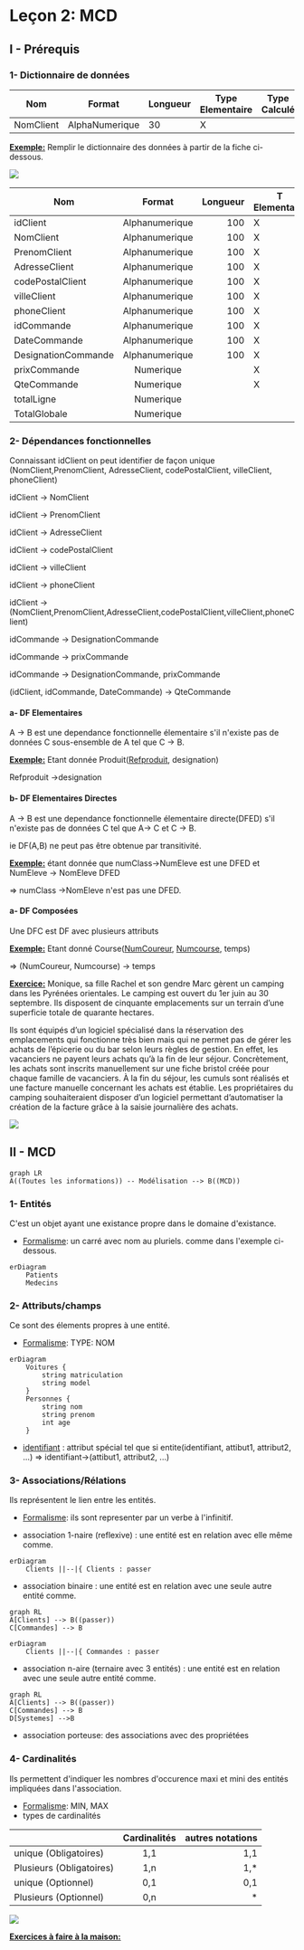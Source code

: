 # Leçon 2: MCD

## I - Prérequis

### 1- Dictionnaire de données

<table>
    <thead>
        <tr>
            <th>Nom</th>
            <th>Format</th>
            <th>Longueur</th>
            <th>Type Elementaire</th>
            <th>Type Calculé</th>
            <th>R.Calcul</th>
            <th>R.Gestion</th>
            <th>Document</th>
        </tr>
    </thead>
    <tbody>
        <tr>
            <td>NomClient</td>
            <td>AlphaNumerique</td>
            <td>30</td>
            <td>X</td>
            <td></td>
            <td></td>
            <td></td>
             <td>Fiche</td>
        </tr>
    </tbody>
</table>


**<u>Exemple:</u>**
Remplir le dictionnaire des données à partir de la fiche ci-dessous.

![](../images/Chap2-2.png)

| Nom                 |     Format     | Longueur | T Elementaire | T Calculé | R.Calcul                 | R.Gestion | Document |
| ------------------- | :------------: | -------: | ------------- | --------- | ------------------------ | --------- | -------- |
| idClient            | Alphanumerique |      100 | X             |           |                          |           |          |
| NomClient           | Alphanumerique |      100 | X             |           |                          |           |          |
| PrenomClient        | Alphanumerique |      100 | X             |           |                          |           |          |
| AdresseClient       | Alphanumerique |      100 | X             |           |                          |           |          |
| codePostalClient    | Alphanumerique |      100 | X             |           |                          |           |          |
| villeClient         | Alphanumerique |      100 | X             |           |                          |           |          |
| phoneClient         | Alphanumerique |      100 | X             |           |                          |           |          |
| idCommande        | Alphanumerique |      100 | X             |           |                          |           |          |
| DateCommande        | Alphanumerique |      100 | X             |           |                          |           |          |
| DesignationCommande | Alphanumerique |      100 | X             |           |                          |           |          |
| prixCommande        |   Numerique    |          | X             |           |                          |           |          |
| QteCommande         |   Numerique    |          | X             |           |                          |           |          |
| totalLigne          |   Numerique    |          |               | X         | prixCommande*QteCommande |           |          |
| TotalGlobale        |   Numerique    |          |               | X         | somme des totalLigne     |           |          |


### 2- Dépendances fonctionnelles

Connaissant idClient on peut identifier de façon unique (NomClient,PrenomClient, AdresseClient,  codePostalClient, villeClient, phoneClient)

idClient -> NomClient

idClient -> PrenomClient

idClient -> AdresseClient

idClient -> codePostalClient

idClient -> villeClient

idClient -> phoneClient

idClient -> (NomClient,PrenomClient,AdresseClient,codePostalClient,villeClient,phoneClient)

idCommande -> DesignationCommande

idCommande -> prixCommande

idCommande -> DesignationCommande, prixCommande

(idClient, idCommande, DateCommande) -> QteCommande

#### a- DF Elementaires
A -> B est une dependance fonctionnelle élementaire s'il n'existe pas de données C sous-ensemble de A tel que C -> B.

**<u>Exemple:</u>**
Etant donnée Produit(<u>Refproduit</u>, designation)

Refproduit ->designation

#### b- DF Elementaires Directes
A -> B 
est une dependance fonctionnelle élementaire directe(DFED) 
s'il n'existe pas de données C tel que A-> C et C -> B.

ie DF(A,B) ne peut pas être obtenue par transitivité.

**<u>Exemple:</u>**
étant donnée que 
numClass->NumEleve est une DFED et NumEleve -> NomEleve DFED 

=> numClass ->NomEleve n'est pas une DFED.

#### a- DF Composées
Une DFC est DF avec plusieurs attributs

**<u>Exemple:</u>**
Etant donné Course(<u>NumCoureur</u>, <u>Numcourse</u>, temps)

=> (NumCoureur, Numcourse) -> temps


**<u>Exercice:</u>**
Monique, sa fille Rachel et son gendre Marc gèrent un camping dans les Pyrénées orientales. Le camping est ouvert du 1er juin au 30 septembre. Ils disposent de cinquante emplacements sur un terrain d’une superficie totale de quarante hectares.

Ils sont équipés d’un logiciel spécialisé dans la réservation des emplacements qui fonctionne très bien mais qui ne permet pas de gérer les achats de l’épicerie ou du bar selon leurs règles de gestion. En effet, les vacanciers ne payent leurs achats qu’à la fin de leur séjour. Concrètement, les achats sont inscrits manuellement sur une fiche bristol créée pour chaque famille de vacanciers. À la fin du séjour, les cumuls sont réalisés et une facture manuelle concernant les achats est établie. Les propriétaires du camping souhaiteraient disposer d’un logiciel permettant d’automatiser la création de la facture grâce à la saisie journalière des achats.

![](../images/Chap2-2.png)

## II - MCD

```mermaid
graph LR
A((Toutes les informations)) -- Modélisation --> B((MCD))
```

### 1- Entités

C'est un objet ayant une existance propre dans le domaine d'existance.
- <u>Formalisme</u>: un carré avec nom au pluriels. comme dans l'exemple ci-dessous.

```mermaid
erDiagram
    Patients
    Medecins
```

### 2- Attributs/champs

Ce sont des élements propres à une entité.
- <u>Formalisme</u>: TYPE: NOM
```mermaid
erDiagram
    Voitures {
        string matriculation
        string model
    }
    Personnes {
        string nom
        string prenom
        int age
    }
```
- <u>identifiant</u> : attribut spécial tel que si entite(identifiant, attibut1, attribut2, ...)
=> identifiant->(attibut1, attribut2, ...)

### 3- Associations/Rélations

Ils représentent le lien entre les entités.

- <u>Formalisme</u>: ils sont representer par un verbe à l'infinitif.

- association 1-naire (reflexive) : une entité est en relation avec elle même comme.
```mermaid
erDiagram
    Clients ||--|{ Clients : passer
```

- association binaire : une entité est en relation avec une seule autre entité comme.

```mermaid
graph RL
A[Clients] --> B((passer))
C[Commandes] --> B
```

```mermaid
erDiagram
    Clients ||--|{ Commandes : passer
```
- association n-aire (ternaire avec 3 entités)  : une entité est en relation avec une seule autre entité comme.

```mermaid
graph RL
A[Clients] --> B((passer))
C[Commandes] --> B
D[Systemes] -->B
```
- association porteuse: des associations avec des propriétées
### 4- Cardinalités

Ils permettent d'indiquer les nombres d'occurence maxi et mini des entités impliquées dans l'association.
- <u>Formalisme</u>: MIN, MAX
- types de cardinalités

|                          | Cardinalités | autres notations |
| ------------------------ | :----------: | ---------------: |
| unique (Obligatoires)    |     1,1      |              1,1 |
| Plusieurs (Obligatoires) |     1,n      |              1,* |
| unique (Optionnel)       |     0,1      |              0,1 |
| Plusieurs (Optionnel)    |     0,n      |                * |


![](../images/cardinalite.png)



**<u>[Exercices à faire à la maison:](exercice.md)</u>**